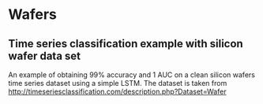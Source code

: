 # Wafers
## Time series classification example with silicon wafer data set
An example of obtaining 99% accuracy and 1 AUC on a clean silicon wafers time series dataset using a simple LSTM.
The dataset is taken from 
http://timeseriesclassification.com/description.php?Dataset=Wafer

